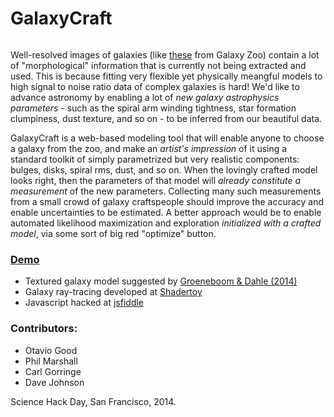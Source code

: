 GalaxyCraft
===========

![]()

Well-resolved images of galaxies (like
[these](http://talk.galaxyzoo.org/#/collections/CGZL00003q) from Galaxy Zoo)
contain a lot of "morphological" information that is currently not being
extracted and used. This is because fitting very flexible yet physically
meangful models to high signal to noise ratio data of complex galaxies is
hard! We'd like to advance astronomy by enabling a lot of *new galaxy
astrophysics parameters* - such as the spiral arm winding tightness, star
formation clumpiness, dust texture, and so on - to be inferred from our
beautiful data.

GalaxyCraft is a web-based modeling tool that will enable anyone to choose a
galaxy from the zoo, and make an *artist's impression* of it using a standard
toolkit of simply parametrized but very realistic components: bulges, disks,
spiral rms, dust, and so on. When the lovingly crafted model looks right, 
then the parameters of that model will *already constitute a measurement* of the new
parameters. Collecting many such measurements from a small crowd of galaxy craftspeople
should improve the accuracy and enable uncertainties to be estimated. A better approach
would be to enable automated likelihood maximization and exploration *initialized
with a crafted model*, via some sort of big red "optimize" button.

### [Demo](http://drphilmarshall.github.io/GalaxyCraft/)

* Textured galaxy model suggested by [Groeneboom & Dahle (2014)](https://github.com/drphilmarshall/GalaxyCraft/raw/master/doc/litter/GAMER_Groeneboom%2BDahle2014.pdf)
* Galaxy ray-tracing developed at [Shadertoy](https://www.shadertoy.com/view/4dSSWm)
* Javascript hacked at [jsfiddle](http://jsfiddle.net/otaviogood/e1dr2rnr/7/)


### Contributors:

* Otavio Good
* Phil Marshall
* Carl Gorringe
* Dave Johnson

Science Hack Day, San Francisco, 2014.
